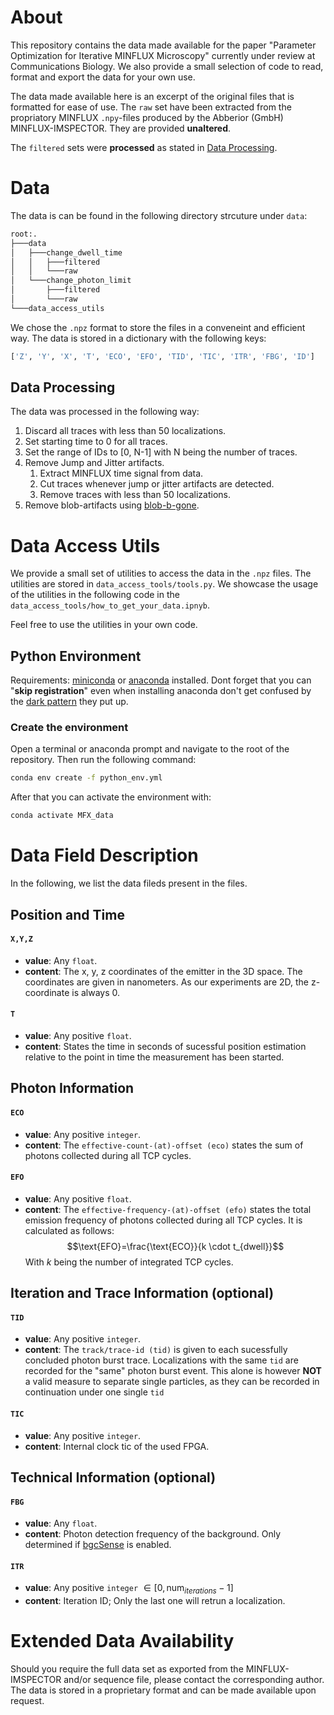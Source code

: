 # About
This repository contains the data made available for the paper "Parameter Optimization for Iterative MINFLUX Microscopy" currently under review at Communications Biology. We also provide a small selection of code to read, format and export the data for your own use.

The data made available here is an excerpt of the original files that is formatted for ease of use. The `raw` set have been extracted from the propriatory MINFLUX `.npy`-files produced by the Abberior (GmbH) MINFLUX-IMSPECTOR. They are provided **unaltered**. 

The `filtered` sets were **processed** as stated in [Data Processing](#data-processing).

# Data
The data is can be found in the following directory strcuture under `data`:
```bash
root:.
├───data
│   ├───change_dwell_time
│   │   ├───filtered
│   │   └───raw
│   └───change_photon_limit
│       ├───filtered
│       └───raw
└───data_access_utils

```

We chose the `.npz` format to store the files in a conveneint and efficient way. The data is stored in a dictionary with the following keys:
```python
['Z', 'Y', 'X', 'T', 'ECO', 'EFO', 'TID', 'TIC', 'ITR', 'FBG', 'ID']
```
## Data Processing
The data was processed in the following way:
1. Discard all traces with less than 50 localizations.
2. Set starting time to 0 for all traces.
3. Set the range of IDs to [0, N-1] with N being the number of traces.
4. Remove Jump and Jitter artifacts.
   1. Extract MINFLUX time signal from data.
   2. Cut traces whenever jump or jitter artifacts are detected.
   3. Remove traces with less than 50 localizations.
5. Remove blob-artifacts using [blob-b-gone](https://www.frontiersin.org/journals/bioinformatics/articles/10.3389/fbinf.2023.1268899/full).

# Data Access Utils
We provide a small set of utilities to access the data in the `.npz` files. The utilities are stored in `data_access_tools/tools.py`. We showcase the usage of the utilities in the following code in the `data_access_tools/how_to_get_your_data.ipnyb`.

Feel free to use the utilities in your own code.

## Python Environment
Requirements: [miniconda](https://docs.conda.io/en/latest/miniconda.html) or [anaconda](https://www.anaconda.com/products/distribution) installed.
Dont forget that you can "**skip registration**" even when installing anaconda don't get confused by the [dark pattern](https://en.wikipedia.org/wiki/Dark_pattern) they put up. 

### Create the environment
Open a terminal or anaconda prompt and navigate to the root of the repository. Then run the following command:
```bash
conda env create -f python_env.yml
```
After that you can activate the environment with:
```bash
conda activate MFX_data
```

# Data Field Description
In the following, we list the data fileds present in the files.

## Position and Time
#### ``X,Y,Z``
- **value**: Any ``float``.
- **content**: The x, y, z coordinates of the emitter in the 3D space. The coordinates are given in nanometers. As our experiments are 2D, the z-coordinate is always 0.

#### ``T``
- **value**: Any positive ``float``.
- **content**: States the time in seconds of sucessful position estimation relative to the point in time the measurement has been started. 

## Photon Information
#### ``ECO``
- **value**: Any positive ``integer``.
- **content**: The ``effective-count-(at)-offset (eco)`` states the sum of photons collected during all TCP cycles.

#### ``EFO``
- **value**: Any positive ``float``.
- **content**: The ``effective-frequency-(at)-offset (efo)`` states the total emission frequency of photons collected during all TCP cycles. It is calculated as follows: 
  $$\text{EFO}=\frac{\text{ECO}}{k \cdot t_{dwell}}$$
  With $k$ being the number of integrated TCP cycles.

## Iteration and Trace Information (optional)
#### ``TID``
- **value**: Any positive ``integer``.
- **content**: The ``track/trace-id (tid)`` is given to each sucessfully concluded photon burst trace. Localizations with the same ``tid`` are recorded for the "same" photon burst event. This alone is however **NOT** a valid measure to separate single particles, as they can be recorded in continuation under one single ``tid``

#### ``TIC``
- **value**: Any positive ``integer``.
- **content**: Internal clock tic of the used FPGA.


## Technical Information (optional)
#### ``FBG``
- **value**: Any ``float``.
- **content**: Photon detection frequency of the background. Only determined if [bgcSense](#bgcsense) is enabled.

#### ``ITR``
- **value**: Any positive ``integer`` $\in[0,\text{num}_{iterations}-1]$
- **content**: Iteration ID; Only the last one will retrun a localization.


# Extended Data Availability
Should you require the full data set as exported from the MINFLUX-IMSPECTOR and/or sequence file, please contact the corresponding author. The data is stored in a proprietary format and can be made available upon request.